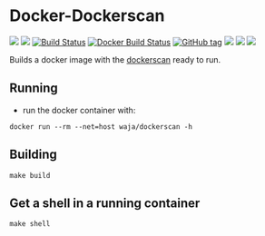 <!-- markdownlint-disable MD045 -->
# Docker-Dockerscan

[![](https://images.microbadger.com/badges/version/waja/dockerscan.svg)](https://hub.docker.com/r/waja/dockerscan/)
[![](https://images.microbadger.com/badges/image/waja/dockerscan.svg)](https://hub.docker.com/r/waja/dockerscan/)
[![Build Status](https://travis-ci.org/Cyconet/docker-dockerscan.svg?branch=development)](https://travis-ci.org/Cyconet/docker-dockerscan)
[![Docker Build Status](https://img.shields.io/docker/build/waja/dockerscan.svg)](https://hub.docker.com/r/waja/dockerscan/)
[![GitHub tag](https://img.shields.io/github/tag/Cyconet/docker-dockerscan.svg)](https://github.com/Cyconet/docker-dockerscan/tags)
[![](https://img.shields.io/docker/pulls/waja/dockerscan.svg)](https://hub.docker.com/r/waja/dockerscan/)
[![](https://img.shields.io/docker/stars/waja/dockerscan.svg)](https://hub.docker.com/r/waja/dockerscan/)
[![](https://img.shields.io/docker/automated/waja/dockerscan.svg)](https://hub.docker.com/r/waja/dockerscan/)

Builds a docker image with the [dockerscan](https://github.com/cr0hn/dockerscan) ready to run.

Running
-------

- run the docker container with:

```
docker run --rm --net=host waja/dockerscan -h
```

Building
--------

```
make build
```

Get a shell in a running container
----------------------------------

```
make shell
```
